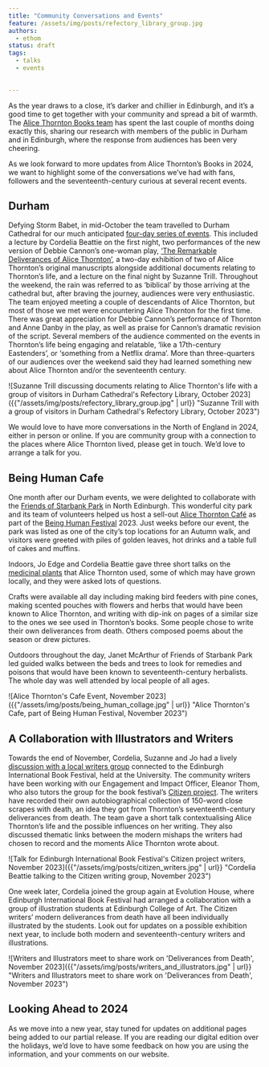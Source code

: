 ```yaml
---
title: "Community Conversations and Events"
feature: /assets/img/posts/refectory_library_group.jpg
authors:
  - ethom
status: draft
tags:
  - talks
  - events

  
---
```


As the year draws to a close, it’s darker and chillier in Edinburgh, and it’s a good time to get together with your community and spread a bit of warmth. The [Alice Thornton Books team](https://thornton.kdl.kcl.ac.uk/about/) has spent the last couple of months doing exactly this, sharing our research with members of the public in Durham and in Edinburgh, where the response from audiences has been very cheering.  

As we look forward to more updates from Alice Thornton’s Books in 2024, we want to highlight some of the conversations we’ve had with fans, followers and the seventeenth-century curious at several recent events. 


## Durham

Defying Storm Babet, in mid-October the team travelled to Durham Cathedral for our much anticipated [four-day series of events](https://thornton.kdl.kcl.ac.uk/posts/news/2023-07-26-durham-events-tickets-now-on-sale/). This included a lecture by Cordelia Beattie on the first night, two performances of the new version of Debbie Cannon’s one-woman play, [‘The Remarkable Deliverances of Alice Thornton’](https://debbiecannon.org/the-remarkable-deliverances-of-alice-thornton/), a two-day exhibition of two of Alice Thornton’s original manuscripts alongside additional documents relating to Thornton’s life, and a lecture on the final night by Suzanne Trill. Throughout the weekend, the rain was referred to as ‘biblical’ by those arriving at the cathedral but, after braving the journey, audiences were very enthusiastic. The team enjoyed meeting a couple of descendants of Alice Thornton, but most of those we met were encountering Alice Thornton for the first time. There was great appreciation for Debbie Cannon’s performance of Thornton and Anne Danby in the play, as well as praise for Cannon’s dramatic revision of the script. Several members of the audience commented on the events in Thornton’s life being engaging and relatable, ‘like a 17th-century Eastenders’, or ‘something from a Netflix drama’. More than three-quarters of our audiences over the weekend said they had learned something new about Alice Thornton and/or the seventeenth century. 

![Suzanne Trill discussing documents relating to Alice Thornton's life with a group of visitors in Durham Cathedral's Refectory Library, October 2023]({{"/assets/img/posts/refectory_library_group.jpg" | url}} "Suzanne Trill with a group of visitors in Durham Cathedral's Refectory Library, October 2023")

We would love to have more conversations in the North of England in 2024, either in person or online. If you are community group with a connection to the places where Alice Thornton lived, please get in touch. We’d love to arrange a talk for you. 

## Being Human Cafe

One month after our Durham events, we were delighted to collaborate with the [Friends of Starbank Park](https://friendsofstarbankpark.org/) in North Edinburgh. This wonderful city park and its team of volunteers helped us host a sell-out [Alice Thornton Café](https://thornton.kdl.kcl.ac.uk/posts/news/2023-10-30-being-human-cafe/) as part of the [Being Human Festival](https://www.beinghumanfestival.org/) 2023. Just weeks before our event, the park was listed as one of the city’s top locations for an Autumn walk, and visitors were greeted with piles of golden leaves, hot drinks and a table full of cakes and muffins. 

Indoors, Jo Edge and Cordelia Beattie gave three short talks on the [medicinal plants](https://thornton.kdl.kcl.ac.uk/posts/blog/2023-11-16-alice-thornton-herbal-medicine/) that Alice Thornton used, some of which may have grown locally, and they were asked lots of questions.

Crafts were available all day including making bird feeders with pine cones, making scented pouches with flowers and herbs that would have been known to Alice Thornton, and writing with dip-ink on pages of a similar size to the ones we see used in Thornton’s books. Some people chose to write their own deliverances from death. Others composed poems about the season or drew pictures. 

Outdoors throughout the day, Janet McArthur of Friends of Starbank Park led guided walks between the beds and trees to look for remedies and poisons that would have been known to seventeenth-century herbalists. The whole day was well attended by local people of all ages.

![Alice Thornton's Cafe Event, November 2023]({{"/assets/img/posts/being_human_collage.jpg" | url}} "Alice Thornton's Cafe, part of Being Human Festival, November 2023")

## A Collaboration with Illustrators and Writers

Towards the end of November, Cordelia, Suzanne and Jo had a lively [discussion with a local writers group](https://thornton.kdl.kcl.ac.uk/posts/news/2023-11-21-citizen-writers/) connected to the Edinburgh International Book Festival, held at the University. The community writers have been working with our Engagement and Impact Officer, Eleanor Thom, who also tutors the group for the book festival’s [Citizen project](https://ontheroad.edbookfest.co.uk/). The writers have recorded their own autobiographical collection of 150-word close scrapes with death, an idea they got from Thornton’s seventeenth-century deliverances from death. The team gave a short talk contextualising Alice Thornton’s life and the possible influences on her writing. They also discussed thematic links between the modern mishaps the writers had chosen to record and the moments Alice Thornton wrote about. 

![Talk for Edinburgh International Book Festival's Citizen project writers, November 2023]({{"/assets/img/posts/citizen_writers.jpg" | url}} "Cordelia Beattie talking to the Citizen writing group, November 2023")

One week later, Cordelia joined the group again at Evolution House, where Edinburgh International Book Festival had arranged a collaboration with a group of illustration students at Edinburgh College of Art. The Citizen writers’ modern deliverances from death have all been individually illustrated by the students. Look out for updates on a possible exhibition next year, to include both modern and seventeenth-century writers and illustrations. 

![Writers and Illustrators meet to share work on 'Deliverances from Death', November 2023]({{"/assets/img/posts/writers_and_illustrators.jpg" | url}} "Writers and Illustrators meet to share work on 'Deliverances from Death', November 2023")


## Looking Ahead to 2024

As we move into a new year, stay tuned for updates on additional pages being added to our partial release. If you are reading our digital edition over the holidays, we’d love to have some feedback on how you are using the information, and your comments on our website. 

